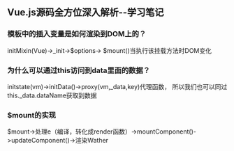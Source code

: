 ## Vue.js源码全方位深入解析--学习笔记

### 模板中的插入变量是如何渲染到DOM上的？
initMixin(Vue)->_init->$options->	$mount()当执行该挂载方法时DOM变化

### 为什么可以通过this访问到data里面的数据？
initstate(vm)->initData()->proxy(vm,_data,key)代理函数，
所以我们也可以同过this._data.dataName获取到数据

### $mount的实现
$mount->处理e（编译，转化成render函数）->mountComponent()->updateComponent()->渲染Wather

